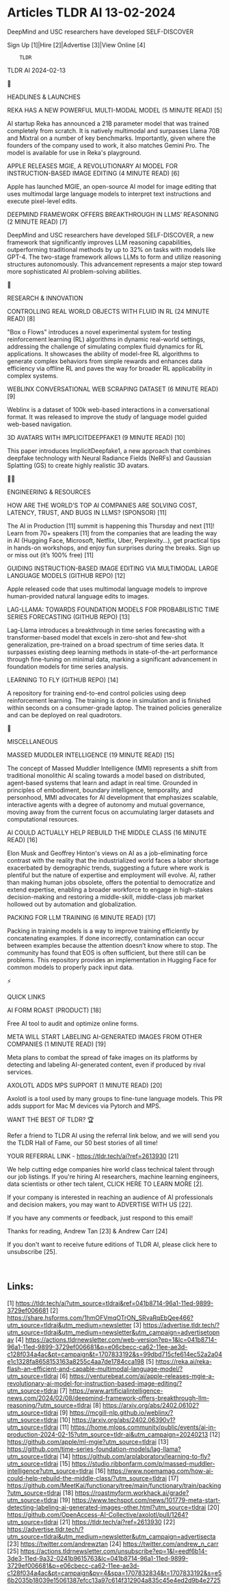 # Articles TLDR AI 13-02-2024

DeepMind and USC researchers have developed SELF-DISCOVER  

Sign Up [1]|Hire [2]|Advertise [3]|View Online [4] 

		TLDR 

TLDR AI 2024-02-13

🚀 

HEADLINES & LAUNCHES

 REKA HAS A NEW POWERFUL MULTI-MODAL MODEL (5 MINUTE READ) [5] 

 AI startup Reka has announced a 21B parameter model that was trained
completely from scratch. It is natively multimodal and surpasses Llama
70B and Mixtral on a number of key benchmarks. Importantly, given
where the founders of the company used to work, it also matches Gemini
Pro. The model is available for use in Reka's playground. 

 APPLE RELEASES MGIE, A REVOLUTIONARY AI MODEL FOR INSTRUCTION-BASED
IMAGE EDITING (4 MINUTE READ) [6] 

 Apple has launched MGIE, an open-source AI model for image editing
that uses multimodal large language models to interpret text
instructions and execute pixel-level edits. 

 DEEPMIND FRAMEWORK OFFERS BREAKTHROUGH IN LLMS’ REASONING (2 MINUTE
READ) [7] 

 DeepMind and USC researchers have developed SELF-DISCOVER, a new
framework that significantly improves LLM reasoning capabilities,
outperforming traditional methods by up to 32% on tasks with models
like GPT-4. The two-stage framework allows LLMs to form and utilize
reasoning structures autonomously. This advancement represents a major
step toward more sophisticated AI problem-solving abilities. 

🧠 

RESEARCH & INNOVATION

 CONTROLLING REAL WORLD OBJECTS WITH FLUID IN RL (24 MINUTE READ) [8] 

 "Box o Flows" introduces a novel experimental system for testing
reinforcement learning (RL) algorithms in dynamic real-world settings,
addressing the challenge of simulating complex fluid dynamics for RL
applications. It showcases the ability of model-free RL algorithms to
generate complex behaviors from simple rewards and enhances data
efficiency via offline RL and paves the way for broader RL
applicability in complex systems. 

 WEBLINX CONVERSATIONAL WEB SCRAPING DATASET (6 MINUTE READ) [9] 

 Weblinx is a dataset of 100k web-based interactions in a
conversational format. It was released to improve the study of
language model guided web-based navigation. 

 3D AVATARS WITH IMPLICITDEEPFAKE1 (9 MINUTE READ) [10] 

 This paper introduces ImplicitDeepfake1, a new approach that combines
deepfake technology with Neural Radiance Fields (NeRFs) and Gaussian
Splatting (GS) to create highly realistic 3D avatars. 

🧑‍💻 

ENGINEERING & RESOURCES

 HOW ARE THE WORLD’S TOP AI COMPANIES ARE SOLVING COST, LATENCY,
TRUST, AND BUGS IN LLMS? (SPONSOR) [11] 

 The AI in Production [11] summit is happening this Thursday and next
[11]! Learn from 70+ speakers [11] from the companies that are leading
the way in AI (Hugging Face, Microsoft, Netflix, Uber, Perplexity…),
get practical tips in hands-on workshops, and enjoy fun surprises
during the breaks. Sign up or miss out (it’s 100% free) [11] 

 GUIDING INSTRUCTION-BASED IMAGE EDITING VIA MULTIMODAL LARGE LANGUAGE
MODELS (GITHUB REPO) [12] 

 Apple released code that uses multimodal language models to improve
human-provided natural language edits to images. 

 LAG-LLAMA: TOWARDS FOUNDATION MODELS FOR PROBABILISTIC TIME SERIES
FORECASTING (GITHUB REPO) [13] 

 Lag-Llama introduces a breakthrough in time series forecasting with a
transformer-based model that excels in zero-shot and few-shot
generalization, pre-trained on a broad spectrum of time series data.
It surpasses existing deep learning methods in state-of-the-art
performance through fine-tuning on minimal data, marking a significant
advancement in foundation models for time series analysis. 

 LEARNING TO FLY (GITHUB REPO) [14] 

 A repository for training end-to-end control policies using deep
reinforcement learning. The training is done in simulation and is
finished within seconds on a consumer-grade laptop. The trained
policies generalize and can be deployed on real quadrotors. 

🎁 

MISCELLANEOUS

 MASSED MUDDLER INTELLIGENCE (19 MINUTE READ) [15] 

 The concept of Massed Muddler Intelligence (MMI) represents a shift
from traditional monolithic AI scaling towards a model based on
distributed, agent-based systems that learn and adapt in real time.
Grounded in principles of embodiment, boundary intelligence,
temporality, and personhood, MMI advocates for AI development that
emphasizes scalable, interactive agents with a degree of autonomy and
mutual governance, moving away from the current focus on accumulating
larger datasets and computational resources. 

 AI COULD ACTUALLY HELP REBUILD THE MIDDLE CLASS (16 MINUTE READ) [16]


 Elon Musk and Geoffrey Hinton's views on AI as a job-eliminating
force contrast with the reality that the industrialized world faces a
labor shortage exacerbated by demographic trends, suggesting a future
where work is plentiful but the nature of expertise and employment
will evolve. AI, rather than making human jobs obsolete, offers the
potential to democratize and extend expertise, enabling a broader
workforce to engage in high-stakes decision-making and restoring a
middle-skill, middle-class job market hollowed out by automation and
globalization. 

 PACKING FOR LLM TRAINING (6 MINUTE READ) [17] 

 Packing in training models is a way to improve training efficiently
by concatenating examples. If done incorrectly, contamination can
occur between examples because the attention doesn’t know where to
stop. The community has found that EOS is often sufficient, but there
still can be problems. This repository provides an implementation in
Hugging Face for common models to properly pack input data. 

⚡ 

QUICK LINKS

 AI FORM ROAST (PRODUCT) [18] 

 Free AI tool to audit and optimize online forms. 

 META WILL START LABELING AI-GENERATED IMAGES FROM OTHER COMPANIES (1
MINUTE READ) [19] 

 Meta plans to combat the spread of fake images on its platforms by
detecting and labeling AI-generated content, even if produced by rival
services. 

 AXOLOTL ADDS MPS SUPPORT (1 MINUTE READ) [20] 

 Axolotl is a tool used by many groups to fine-tune language models.
This PR adds support for Mac M devices via Pytorch and MPS. 

WANT THE BEST OF TLDR? 🏆

Refer a friend to TLDR AI using the referral link below, and we will
send you the TLDR Hall of Fame, our 50 best stories of all time!

YOUR REFERRAL LINK - https://tldr.tech/ai?ref=2613930 [21]

 We help cutting edge companies hire world class technical talent
through our job listings. If you're hiring AI researchers, machine
learning engineers, data scientists or other tech talent, CLICK HERE
TO LEARN MORE [2]. 

If your company is interested in reaching an audience of AI
professionals and decision makers, you may want to ADVERTISE WITH US
[22]. 

If you have any comments or feedback, just respond to this email! 

Thanks for reading, 
Andrew Tan [23] & Andrew Carr [24] 

If you don't want to receive future editions of TLDR AI, please click
here to unsubscribe [25]. 

  

 

Links:
------
[1] https://tldr.tech/ai?utm_source=tldrai&ref=041b8714-96a1-11ed-9899-3729ef006681
[2] https://share.hsforms.com/1hmOFVmqOTrON_SRvaRqEbQee466?utm_source=tldrai&utm_medium=newsletter
[3] https://advertise.tldr.tech/?utm_source=tldrai&utm_medium=newsletter&utm_campaign=advertisetopnav
[4] https://actions.tldrnewsletter.com/web-version?ep=1&lc=041b8714-96a1-11ed-9899-3729ef006681&p=e06cbecc-ca62-11ee-ae3d-c128f034a4ac&pt=campaign&t=1707833192&s=99dbd715cfe614ec52a2a04e1c1328fa8658153163a8255c4aa7de1784cca198
[5] https://reka.ai/reka-flash-an-efficient-and-capable-multimodal-language-model/?utm_source=tldrai
[6] https://venturebeat.com/ai/apple-releases-mgie-a-revolutionary-ai-model-for-instruction-based-image-editing/?utm_source=tldrai
[7] https://www.artificialintelligence-news.com/2024/02/08/deepmind-framework-offers-breakthrough-llm-reasoning/?utm_source=tldrai
[8] https://arxiv.org/abs/2402.06102?utm_source=tldrai
[9] https://mcgill-nlp.github.io/weblinx/?utm_source=tldrai
[10] https://arxiv.org/abs/2402.06390v1?utm_source=tldrai
[11] https://home.mlops.community/public/events/ai-in-production-2024-02-15?utm_source=tldr-ai&utm_campaign=20240213
[12] https://github.com/apple/ml-mgie?utm_source=tldrai
[13] https://github.com/time-series-foundation-models/lag-llama?utm_source=tldrai
[14] https://github.com/arplaboratory/learning-to-fly?utm_source=tldrai
[15] https://studio.ribbonfarm.com/p/massed-muddler-intelligence?utm_source=tldrai
[16] https://www.noemamag.com/how-ai-could-help-rebuild-the-middle-class/?utm_source=tldrai
[17] https://github.com/MeetKai/functionary/tree/main/functionary/train/packing?utm_source=tldrai
[18] https://roastmyform.workhack.ai/grade?utm_source=tldrai
[19] https://www.techspot.com/news/101779-meta-start-detecting-labeling-ai-generated-images-other.html?utm_source=tldrai
[20] https://github.com/OpenAccess-AI-Collective/axolotl/pull/1264?utm_source=tldrai
[21] https://tldr.tech/ai?ref=2613930
[22] https://advertise.tldr.tech/?utm_source=tldrai&utm_medium=newsletter&utm_campaign=advertisecta
[23] https://twitter.com/andrewztan
[24] https://twitter.com/andrew_n_carr
[25] https://actions.tldrnewsletter.com/unsubscribe?ep=1&l=eedf6b14-3de3-11ed-9a32-0241b9615763&lc=041b8714-96a1-11ed-9899-3729ef006681&p=e06cbecc-ca62-11ee-ae3d-c128f034a4ac&pt=campaign&pv=4&spa=1707832834&t=1707833192&s=e56b2035b18039e15061387efcc13a97c614f312904a835c45e4ed2d9b4e2725